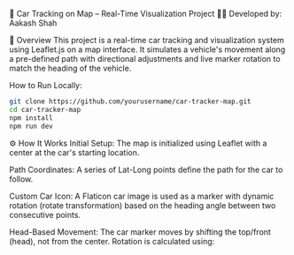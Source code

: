 🚗 Car Tracking on Map – Real-Time Visualization Project
👨‍💻 Developed by: Aakash Shah


📌 Overview
This project is a real-time car tracking and visualization system using Leaflet.js on a map interface. It simulates a vehicle's movement along a pre-defined path with directional adjustments and live marker rotation to match the heading of the vehicle.





 How to Run Locally:

```bash
git clone https://github.com/yourusername/car-tracker-map.git
cd car-tracker-map
npm install
npm run dev

```
⚙️ How It Works
Initial Setup:
The map is initialized using Leaflet with a center at the car's starting location.

Path Coordinates:
A series of Lat-Long points define the path for the car to follow.

Custom Car Icon:
A Flaticon car image is used as a marker with dynamic rotation (rotate transformation) based on the heading angle between two consecutive points.

Head-Based Movement:
The car marker moves by shifting the top/front (head), not from the center. Rotation is calculated using:
